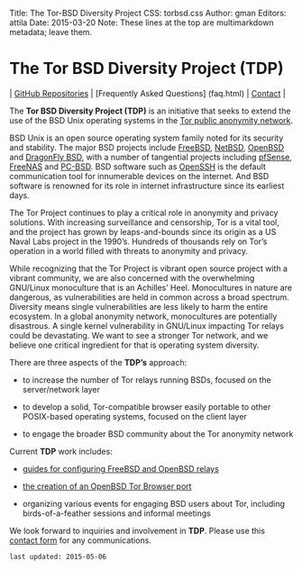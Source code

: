 Title: The Tor-BSD Diversity Project
CSS: torbsd.css
Author: gman
Editors: attila
Date: 2015-03-20
Note: These lines at the top are multimarkdown metadata; leave them.

# The Tor BSD Diversity Project (TDP) #

| [GitHub Repositories](https://github.com/torbsd) | [Frequently Asked Questions] (faq.html) |  [Contact](contact.html) |

The __Tor BSD Diversity Project (TDP)__ is an initiative that seeks to extend
the use of the BSD Unix operating systems in the
[Tor public anonymity network](https://www.torproject.org).

BSD Unix is an open source operating system family noted for its
security and stability. The major BSD projects include
[FreeBSD](https://www.freebsd.org), [NetBSD](https://www.netbsd.org), 
[OpenBSD](http://www.openbsd.org) and [DragonFly BSD](http://www.dragonflybsd.org), with a number of tangential projects including [pfSense](https://www.pfsense.org), [FreeNAS](https://www.freenas.org) and [PC-BSD](https://www.pcbsd.org). BSD software such as [OpenSSH](http://www.openssh.com) is the default communication tool for innumerable devices on the internet. And BSD software is renowned for its role in internet infrastructure since its earliest days.

The Tor Project continues to play a critical role in anonymity and privacy
solutions. With increasing surveillance and censorship, Tor is a
vital tool, and the project has grown by leaps-and-bounds since its
origin as a US Naval Labs project in the 1990’s. Hundreds of thousands rely on Tor’s operation in a world filled with threats to anonymity
and privacy.

While recognizing that the Tor Project is vibrant open source project
with a vibrant community, we are also concerned with the overwhelming GNU/Linux monoculture that is an Achilles’ Heel. Monocultures in nature are dangerous, as vulnerabilities are held in common across a broad spectrum. Diversity
means single vulnerabilities are less likely to harm the entire
ecosystem. In a global anonymity network, monocultures are potentially
disastrous. A single kernel vulnerability in GNU/Linux impacting
Tor relays could be devastating. We want to see a stronger Tor
network, and we believe one critical ingredient for that is operating
system diversity.

There are three aspects of the __TDP’s__ approach:

* to increase the number of Tor relays running BSDs, focused on the server/network layer

* to develop a solid, Tor-compatible browser easily portable to other POSIX-based operating systems, focused on the client layer

* to engage the broader BSD community about the Tor anonymity network

Current __TDP__ work includes:

* [guides for configuring FreeBSD and OpenBSD relays](relay-guides.html)

* [the creation of an OpenBSD Tor Browser port](https://github.com/torbsd/openbsd-ports)

* organizing various events for engaging BSD users about Tor, including birds-of-a-feather sessions and informal meetings

We look forward to inquiries and involvement in __TDP__. Please use this
[contact form](contact.html) for any communications.

`last updated: 2015-05-06`
